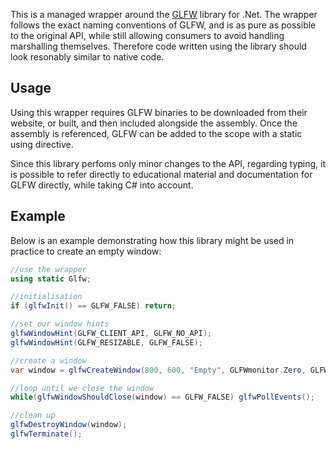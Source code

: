 This is a managed wrapper around the [GLFW](https://www.glfw.org/) library for .Net. The wrapper follows the exact naming conventions of GLFW, and is as pure as possible to the original API, while still allowing consumers to avoid handling marshalling themselves. Therefore code written using the library should look resonably similar to native code.

## Usage

Using this wrapper requires GLFW binaries to be downloaded from their website, or built, and then included alongside the assembly. Once the assembly is referenced, GLFW can be added to the scope with a static using directive.

Since this library perfoms only minor changes to the API, regarding typing, it is possible to refer directly to educational material and documentation for GLFW directly, while taking C# into account.

## Example

Below is an example demonstrating how this library might be used in practice to create an empty window:

```C#
//use the wrapper
using static Glfw;

//initialisation
if (glfwInit() == GLFW_FALSE) return;

//set our window hints
glfwWindowHint(GLFW_CLIENT_API, GLFW_NO_API);
glfwWindowHint(GLFW_RESIZABLE, GLFW_FALSE);

//create a window
var window = glfwCreateWindow(800, 600, "Empty", GLFWmonitor.Zero, GLFWwindow.Zero);

//loop until we close the window
while(glfwWindowShouldClose(window) == GLFW_FALSE) glfwPollEvents();

//clean up
glfwDestroyWindow(window);
glfwTerminate();
```
